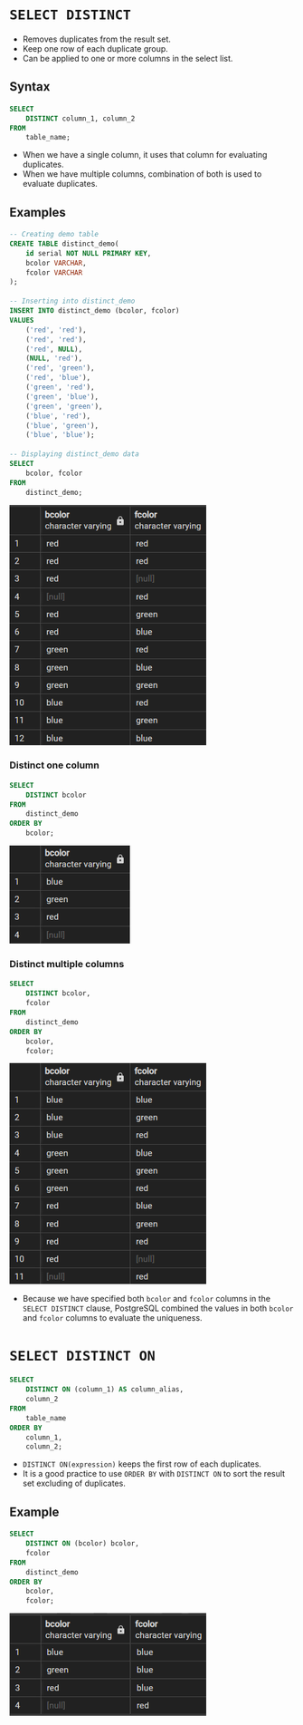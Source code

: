# `SELECT DISTINCT`

- Removes duplicates from the result set.
- Keep one row of each duplicate group.
- Can be applied to one or more columns in the select list.

## Syntax

```sql
SELECT
    DISTINCT column_1, column_2
FROM
    table_name;
```

- When we have a single column, it uses that column for evaluating duplicates.
- When we have multiple columns, combination of both is used to evaluate duplicates.

## Examples

```sql
-- Creating demo table
CREATE TABLE distinct_demo(
    id serial NOT NULL PRIMARY KEY,
    bcolor VARCHAR,
    fcolor VARCHAR
);

-- Inserting into distinct_demo
INSERT INTO distinct_demo (bcolor, fcolor)
VALUES
    ('red', 'red'),
    ('red', 'red'),
    ('red', NULL),
    (NULL, 'red'),
    ('red', 'green'),
    ('red', 'blue'),
    ('green', 'red'),
    ('green', 'blue'),
    ('green', 'green'),
    ('blue', 'red'),
    ('blue', 'green'),
    ('blue', 'blue');

-- Displaying distinct_demo data
SELECT
    bcolor, fcolor
FROM
    distinct_demo;
```

![Alt text](images/image-15.png)

### Distinct one column

```sql
SELECT
    DISTINCT bcolor
FROM
    distinct_demo
ORDER BY
    bcolor;
```

![Alt text](images/image-16.png)

### Distinct multiple columns

```sql
SELECT
    DISTINCT bcolor,
    fcolor
FROM
    distinct_demo
ORDER BY
    bcolor,
    fcolor;
```

![Alt text](images/image-17.png)

- Because we have specified both `bcolor` and `fcolor` columns in the `SELECT DISTINCT` clause, PostgreSQL combined the values in both `bcolor` and `fcolor` columns to evaluate the uniqueness.

# `SELECT DISTINCT ON`

```sql
SELECT
    DISTINCT ON (column_1) AS column_alias,
    column_2
FROM
    table_name
ORDER BY
    column_1,
    column_2;
```

- `DISTINCT ON(expression)` keeps the first row of each duplicates.
- It is a good practice to use `ORDER BY` with `DISTINCT ON` to sort the result set excluding of duplicates.

## Example

```sql
SELECT
    DISTINCT ON (bcolor) bcolor,
    fcolor
FROM
    distinct_demo
ORDER BY
    bcolor,
    fcolor;
```

![Alt text](images/image-18.png)
